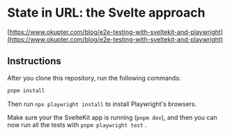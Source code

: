 # State in URL: the Svelte approach

[https://www.okupter.com/blog/e2e-testing-with-sveltekit-and-playwright](https://www.okupter.com/blog/e2e-testing-with-sveltekit-and-playwright)

## Instructions

After you clone this repository, run the following commands:

```bash
pnpm install
```

Then run `npx playwright install` to install Playwright's browsers.

Make sure your the SvelteKit app is running (`pnpm dev`), and then you can now run all the tests with `pnpm playwright test` .
